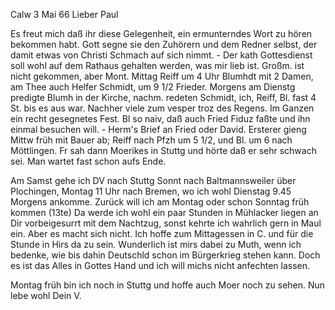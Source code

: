  Calw 3 Mai 66
Lieber Paul

Es freut mich daß ihr diese Gelegenheit, ein ermunterndes Wort zu hören bekommen habt. Gott segne sie den Zuhörern und dem Redner selbst, der damit etwas von Christi Schmach auf sich nimmt. - Der kath Gottesdienst soll wohl auf dem Rathaus gehalten werden, was mir lieb ist. Großm. ist nicht gekommen, aber Mont. Mittag Reiff um 4 Uhr Blumhdt mit 2 Damen, am Thee auch Helfer Schmidt, um 9 1/2 Frieder. Morgens am Dienstg predigte Blumh in der Kirche, nachm. redeten Schmidt, ich, Reiff, Bl. fast 4 St. bis es aus war. Nachher viele zum vesper troz des Regens. Im Ganzen ein recht gesegnetes Fest. Bl so naiv, daß auch Fried Fiduz faßte und ihn einmal besuchen will. - Herm's Brief an Fried oder David. Ersterer gieng Mittw früh mit Bauer ab; Reiff nach Pfzh um 5 1/2, und Bl. um 6 nach Möttlingen. Fr sah dann Moerikes in Stuttg und hörte daß er sehr schwach sei. Man wartet fast schon aufs Ende.

Am Samst gehe ich DV nach Stuttg Sonnt nach Baltmannsweiler über Plochingen, Montag 11 Uhr nach Bremen, wo ich wohl Dienstag 9.45 Morgens ankomme. Zurück will ich am Montag oder schon Sonntag früh kommen (13te) Da werde ich wohl ein paar Stunden in Mühlacker liegen an Dir vorbeigesurrt mit dem Nachtzug, sonst kehrte ich wahrlich gern in Maul ein. Aber es macht sich nicht. Ich hoffe zum Mittagessen in C. und für die Stunde in Hirs da zu sein. Wunderlich ist mirs dabei zu Muth, wenn ich bedenke, wie bis dahin Deutschld schon im Bürgerkrieg stehen kann. Doch es ist das Alles in Gottes Hand und ich will michs nicht anfechten lassen.

Montag früh bin ich noch in Stuttg und hoffe auch Moer noch zu sehen. 
 Nun lebe wohl
 Dein V.
